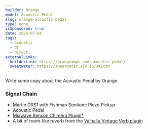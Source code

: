 ```yaml
---
builder: Orange
model: Acoustic Pedal
slug: orange-acoustic-pedal
type: none
isSponsored: true
date: 2025-07-04
tags:
  - acoustic
  - DI
  - direct
externalLinks:
  builderLink: https://orangeamps.com/acoustic-pedal/
  sweetwater: https://sweetwater.sjv.io/JKZxzN
---
```


Write some copy about the Acoustic Pedal by Orange.

### Signal Chain

- Martin DRS1 with Fishman Sonitone Piezo Pickup
- Acoustic Pedal
- [Mixwave Benson Chimera Plugin*](https://sweetwater.sjv.io/B0N2PL)
- A bit of room-like reverb from the [Valhalla Vintage Verb plugin](https://valhalladsp.com/shop/reverb/valhalla-vintage-verb/)
